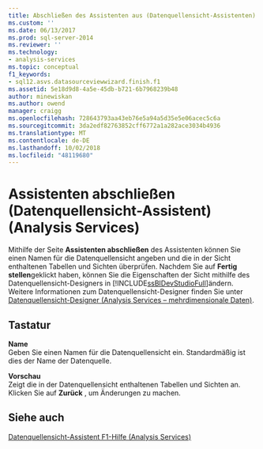 ```yaml
---
title: Abschließen des Assistenten aus (Datenquellensicht-Assistenten) (Analysis Services) | Microsoft-Dokumentation
ms.custom: ''
ms.date: 06/13/2017
ms.prod: sql-server-2014
ms.reviewer: ''
ms.technology:
- analysis-services
ms.topic: conceptual
f1_keywords:
- sql12.asvs.datasourceviewwizard.finish.f1
ms.assetid: 5e18d9d8-4a5e-45db-b721-6b7968239b48
author: minewiskan
ms.author: owend
manager: craigg
ms.openlocfilehash: 728643793aa43eb76e5a94a5d35e5e06acec5c6a
ms.sourcegitcommit: 3da2edf82763852cff6772a1a282ace3034b4936
ms.translationtype: MT
ms.contentlocale: de-DE
ms.lasthandoff: 10/02/2018
ms.locfileid: "48119680"
---
```

# <a name="completing-the-wizard-data-source-view-wizard-analysis-services"></a>Assistenten abschließen (Datenquellensicht-Assistent) (Analysis Services)
  Mithilfe der Seite **Assistenten abschließen** des Assistenten können Sie einen Namen für die Datenquellensicht angeben und die in der Sicht enthaltenen Tabellen und Sichten überprüfen. Nachdem Sie auf **Fertig stellen**geklickt haben, können Sie die Eigenschaften der Sicht mithilfe des Datenquellensicht-Designers in [!INCLUDE[ssBIDevStudioFull](../includes/ssbidevstudiofull-md.md)]ändern. Weitere Informationen zum Datenquellensicht-Designer finden Sie unter [Datenquellensicht-Designer &#40;Analysis Services – mehrdimensionale Daten&#41;](data-source-view-designer-analysis-services-multidimensional-data.md).  
  
## <a name="options"></a>Tastatur  
 **Name**  
 Geben Sie einen Namen für die Datenquellensicht ein. Standardmäßig ist dies der Name der Datenquelle.  
  
 **Vorschau**  
 Zeigt die in der Datenquellensicht enthaltenen Tabellen und Sichten an. Klicken Sie auf **Zurück** , um Änderungen zu machen.  
  
## <a name="see-also"></a>Siehe auch  
 [Datenquellensicht-Assistent F1-Hilfe &#40;Analysis Services&#41;](data-source-view-wizard-f1-help-analysis-services.md)  
  
  
